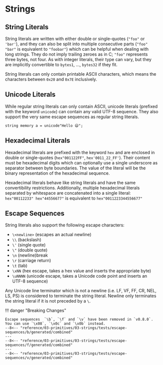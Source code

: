 # Strings

## String Literals

String literals are written with either double or single-quotes (`"foo"` or `'bar'`), and they can also be split into multiple consecutive parts (`"foo" "bar"` is equivalent to `"foobar"`) which can be helpful when dealing with long strings. They do not imply trailing zeroes as in C; `"foo"` represents three bytes, not four. As with integer literals, their type can vary, but they are implicitly convertible to `bytes1`, ..., `bytes32` if they fit.

String literals can only contain printable ASCII characters, which means the characters between `0x20` and `0x7E` inclusively.

## Unicode Literals

While regular string literals can only contain ASCII, unicode literals (prefixed with the keyword `unicode`) can contain any valid UTF-8 sequence. They also support the very same escape sequences as regular string literals.

```solidity
string memory a = unicode"Hello 😃";
```

## Hexadecimal Literals

Hexadecimal literals are prefixed with the keyword `hex` and are enclosed in double or single-quotes (`hex"001122FF"`, `hex'0011_22_FF'`). Their content must be hexadecimal digits which can optionally use a single underscore as separator between byte boundaries. The value of the literal will be the binary representation of the hexadecimal sequence.

Hexadecimal literals behave like string literals and have the same convertibility restrictions. Additionally, multiple hexadecimal literals separated by whitespace are concatenated into a single literal: `hex"00112233" hex"44556677"` is equivalent to `hex"0011223344556677"`

## Escape Sequences

String literals also support the following escape characters:

- `\<newline>` (escapes an actual newline)
- `\\` (backslash)
- `\'` (single quote)
- `\"` (double quote)
- `\n` (newline)break
- `\r` (carriage return)
- `\t` (tab)
- `\xNN` (hex escape, takes a hex value and inserts the appropriate byte)
- `\uNNNN` (unicode escape, takes a Unicode code point and inserts an UTF-8 sequence)

Any Unicode line terminator which is not a newline (i.e. LF, VF, FF, CR, NEL, LS, PS) is considered to terminate the string literal. Newline only terminates the string literal if it is not preceded by a `\`.

!!! danger "Breaking Changes"

    Escape sequences  `\b`, `\f` and `\v` have been removed in `v0.8.0`. You can use `\x08`, `\x0c` and `\x0b` instead.
    --8<-- "reference/03-primitives/03-strings/tests/escape-sequences/b/generated/combined"
    ---
    --8<-- "reference/03-primitives/03-strings/tests/escape-sequences/f/generated/combined"
    ---
    --8<-- "reference/03-primitives/03-strings/tests/escape-sequences/v/generated/combined"
